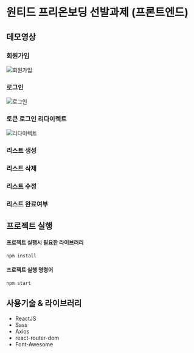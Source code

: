 # 원티드 프리온보딩 선발과제 (프론트엔드)

## 데모영상 
### 회원가입
![회원가입](https://user-images.githubusercontent.com/97826223/206983517-ac00e5fb-4d49-4017-91af-73d8decf6efc.gif)  

### 로그인
![로그인](https://user-images.githubusercontent.com/97826223/206984605-0d22cb92-df2f-454b-825c-8abe66969ccb.gif)

### 토큰 로그인 리다이렉트
![리다이렉트](https://user-images.githubusercontent.com/97826223/206985118-a358d96f-25d1-4d6b-93d2-4359100bfcac.gif)
### 리스트 생성

### 리스트 삭제

### 리스트 수정

### 리스트 완료여부


 
## 프로젝트 실행

#### 프로젝트 실행시 필요한 라이브러리

```
npm install
```

#### 프로젝트 실행 명령어
```
npm start
```
## 사용기술 & 라이브러리
- ReactJS
- Sass
- Axios
- react-router-dom
- Font-Awesome


